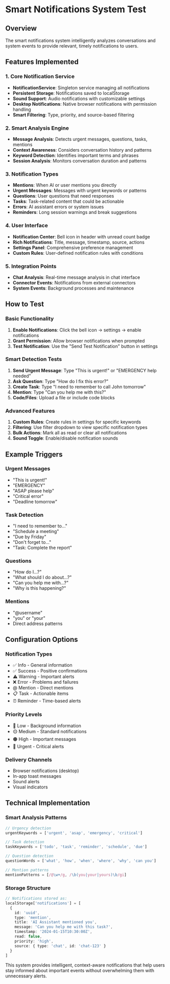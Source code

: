 # Smart Notifications System Test

## Overview
The smart notifications system intelligently analyzes conversations and system events to provide relevant, timely notifications to users.

## Features Implemented

### 1. Core Notification Service
- **NotificationService**: Singleton service managing all notifications
- **Persistent Storage**: Notifications saved to localStorage
- **Sound Support**: Audio notifications with customizable settings
- **Desktop Notifications**: Native browser notifications with permission handling
- **Smart Filtering**: Type, priority, and source-based filtering

### 2. Smart Analysis Engine
- **Message Analysis**: Detects urgent messages, questions, tasks, mentions
- **Context Awareness**: Considers conversation history and patterns
- **Keyword Detection**: Identifies important terms and phrases
- **Session Analysis**: Monitors conversation duration and patterns

### 3. Notification Types
- **Mentions**: When AI or user mentions you directly
- **Urgent Messages**: Messages with urgent keywords or patterns  
- **Questions**: User questions that need responses
- **Tasks**: Task-related content that could be actionable
- **Errors**: AI assistant errors or system issues
- **Reminders**: Long session warnings and break suggestions

### 4. User Interface
- **Notification Center**: Bell icon in header with unread count badge
- **Rich Notifications**: Title, message, timestamp, source, actions
- **Settings Panel**: Comprehensive preference management
- **Custom Rules**: User-defined notification rules with conditions

### 5. Integration Points
- **Chat Analysis**: Real-time message analysis in chat interface
- **Connector Events**: Notifications from external connectors
- **System Events**: Background processes and maintenance

## How to Test

### Basic Functionality
1. **Enable Notifications**: Click the bell icon → settings → enable notifications
2. **Grant Permission**: Allow browser notifications when prompted
3. **Test Notification**: Use the "Send Test Notification" button in settings

### Smart Detection Tests
1. **Send Urgent Message**: Type "This is urgent!" or "EMERGENCY help needed"
2. **Ask Question**: Type "How do I fix this error?"
3. **Create Task**: Type "I need to remember to call John tomorrow"
4. **Mention**: Type "Can you help me with this?"
5. **Code/Files**: Upload a file or include code blocks

### Advanced Features
1. **Custom Rules**: Create rules in settings for specific keywords
2. **Filtering**: Use filter dropdown to view specific notification types
3. **Bulk Actions**: Mark all as read or clear all notifications
4. **Sound Toggle**: Enable/disable notification sounds

## Example Triggers

### Urgent Messages
- "This is urgent!"
- "EMERGENCY"
- "ASAP please help"
- "Critical error"
- "Deadline tomorrow"

### Task Detection
- "I need to remember to..."
- "Schedule a meeting"
- "Due by Friday"
- "Don't forget to..."
- "Task: Complete the report"

### Questions
- "How do I...?"
- "What should I do about...?"
- "Can you help me with...?"
- "Why is this happening?"

### Mentions
- "@username"
- "you" or "your"
- Direct address patterns

## Configuration Options

### Notification Types
- ✅ Info - General information
- ✅ Success - Positive confirmations  
- ⚠️ Warning - Important alerts
- ❌ Error - Problems and failures
- @ Mention - Direct mentions
- 📋 Task - Actionable items
- ⏰ Reminder - Time-based alerts

### Priority Levels
- 🔵 Low - Background information
- 🟡 Medium - Standard notifications
- 🟠 High - Important messages
- 🔴 Urgent - Critical alerts

### Delivery Channels
- Browser notifications (desktop)
- In-app toast messages
- Sound alerts
- Visual indicators

## Technical Implementation

### Smart Analysis Patterns
```typescript
// Urgency detection
urgentKeywords = ['urgent', 'asap', 'emergency', 'critical']

// Task detection  
taskKeywords = ['todo', 'task', 'reminder', 'schedule', 'due']

// Question detection
questionWords = ['what', 'how', 'when', 'where', 'why', 'can you']

// Mention patterns
mentionPatterns = [/@\w+/g, /\b(you|your|yours)\b/gi]
```

### Storage Structure
```typescript
// Notifications stored as:
localStorage['notifications'] = [
  {
    id: 'uuid',
    type: 'mention',
    title: 'AI Assistant mentioned you',
    message: 'Can you help me with this task?',
    timestamp: '2024-01-15T10:30:00Z',
    read: false,
    priority: 'high',
    source: { type: 'chat', id: 'chat-123' }
  }
]
```

This system provides intelligent, context-aware notifications that help users stay informed about important events without overwhelming them with unnecessary alerts.
